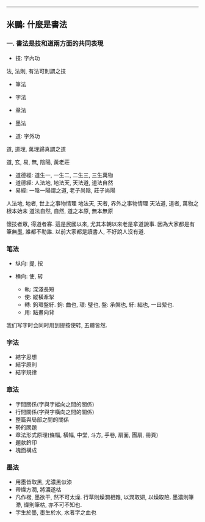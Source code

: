 * * *

## 米鵬: 什麼是書法

### 一. 書法是技和道兩方面的共同表現

- 技: 字內功

法, 法則, 有法可則謂之技

  - 筆法
  - 字法
  - 章法
  - 墨法

- 道: 字外功

道, 道理, 萬理歸真謂之道

道, 玄, 易, 無, 陰陽, 黃老莊

  - 道德經: 道生一, 一生二, 二生三, 三生萬物
  - 道德經: 人法地, 地法天, 天法道, 道法自然
  - 易經: 一陰一陽謂之道, 老子尚陰, 莊子尚陽

人法地, 地者, 世上之事物情理
地法天, 天者, 界外之事物情理
天法道, 道者, 萬物之根本始末
道法自然, 自然, 道之本原, 無本無原

懷技者眾, 得道者寡. 這是民國以來, 尤其本朝以來老是拿道說事. 因為大家都是有筆無墨, 誰都不勒誰. 以前大家都是讀書人, 不好說人沒有道.

### 笔法

- 纵向: 提, 按
- 横向: 使, 转

  - 執: 深淺長短
  - 使: 縱橫牽掣
  - 轉: 鉤環盤紆. 鉤: 曲也, 環: 璧也, 盤: 承槃也, 紆: 絀也, 一曰縈也.
  - 用: 點畫向背

我们写字时会同时用到提按使转, 五體皆然.

### 字法

- 結字思想
- 結字原則
- 結字規律

### 章法

- 字間關係(字與字縱向之間的關係)
- 行間關係(字與字橫向之間的關係)
- 整篇與局部之間的關係
- 勢的問題
- 章法形式原理(條幅, 橫幅, 中堂, 斗方, 手卷, 扇面, 團扇, 冊頁)
- 題款鈐印
- 塊面構成

### 墨法

- 用墨皆取黑, 尤濃黑似漆
- 帶燥方潤, 將濃遂枯
- 凡作楷, 墨欲干, 然不可太燥. 行草則燥潤相雜, 以潤取妍, 以燥取險. 墨濃則筆滯, 燥則筆枯, 亦不可不知也.
- 字生於墨, 墨生於水, 水者字之血也
